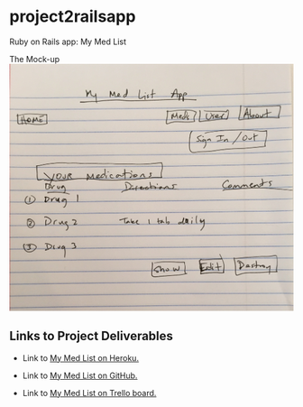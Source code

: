 # project2railsapp
Ruby on Rails app: My Med List

The Mock-up
<img src="https://github.com/cynthiahanna/project2railsapp/blob/master/app/assets/images/railsmockup.jpg" alt="Mockup" style="max-width:100%;">

<h2>Links to Project Deliverables</h2>

  <ul>
    <li>Link to <a href="https://mymedlistapp.herokuapp.com/" target="_blank">My Med List on Heroku.</a></li>
  </ul>

  <ul>
    <li>Link to <a href="https://github.com/cynthiahanna/project2railsapp" target="_blank">My Med List on GitHub.</a></li>
  </ul>

  <ul>
    <li>Link to <a href="https://trello.com/b/rvrpkZqz/wdi-project-2-med-list" target="_blank">My Med List on Trello board.</a></li>
  </ul>
